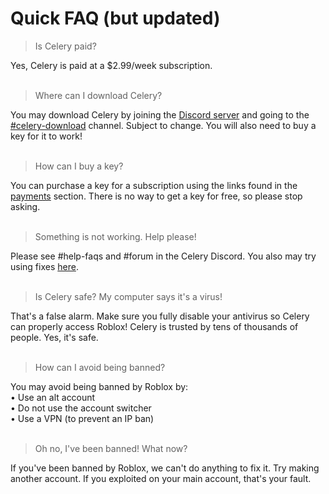 # Quick FAQ (but updated)

> Is Celery paid?  

Yes, Celery is paid at a $2.99/week subscription.
<br /><br />

> Where can I download Celery?  

You may download Celery by joining the [Discord server](https://discord.gg/celery) and going to the [#celery-download](https://discord.com/channels/983726863593635912/1239664136208646184) channel. Subject to change. You will also need to buy a key for it to work!
<br /><br />

> How can I buy a key?  

You can purchase a key for a subscription using the links found in the [payments](payments.md) section. There is no way to get a key for free, so please stop asking.
<br /><br />

> Something is not working. Help please!  

Please see #help-faqs and #forum in the Celery Discord. You also may try using fixes [here](https://1drv.ms/t/s!AurYIwRYDFBybBkCyaDilvBbtyQ?e=yHQHXM).
<br /><br />

> Is Celery safe? My computer says it's a virus!

That's a false alarm. Make sure you fully disable your antivirus so Celery can properly access Roblox! Celery is trusted by tens of thousands of people. Yes, it's safe.
<br /><br />

> How can I avoid being banned?  

You may avoid being banned by Roblox by:  
• Use an alt account  
• Do not use the account switcher  
• Use a VPN (to prevent an IP ban)
<br /><br />

> Oh no, I've been banned! What now?  

If you've been banned by Roblox, we can't do anything to fix it. Try making another account. If you exploited on your main account, that's your fault.
